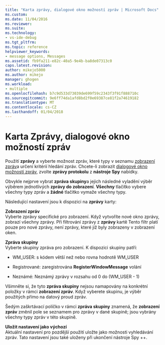 ```yaml
---
title: "Karta zprávy, dialogové okno možností zpráv | Microsoft Docs"
ms.custom: 
ms.date: 11/04/2016
ms.reviewer: 
ms.suite: 
ms.technology:
- vs-ide-debug
ms.tgt_pltfrm: 
ms.topic: reference
helpviewer_keywords:
- message options, Messages
ms.assetid: fb9fa211-e82c-40a5-9e4b-ba8de07313c0
caps.latest.revision: 
author: mikejo5000
ms.author: mikejo
manager: ghogen
ms.workload:
- multiple
ms.openlocfilehash: b7c9d533d73039de699f59c2343f3f91f888710c
ms.sourcegitcommit: 9e6ff74da1afd8bd2f0e69387ce81f2a74619182
ms.translationtype: MT
ms.contentlocale: cs-CZ
ms.lasthandoff: 01/04/2018
---
```

# <a name="messages-tab-message-options-dialog-box"></a>Karta Zprávy, dialogové okno možností zpráv
Použití **zprávy** a vyberte možnost zpráv, které typy v seznamu [zobrazení zpráv](../debugger/messages-view.md)a určení kritérií hledání zpráv. Chcete-li zobrazit [dialogové okno možností zpráv](../debugger/message-options-dialog-box.md), zvolte **zprávy protokolu** z **nástroje Spy** nabídky.  
  
 Obvykle nejprve vybrat **zpráva skupiny**a jejich následné vyladění výběr výběrem jednotlivých **zprávy do zobrazení**. **Všechny** tlačítko vybere všechny typy zpráv a **žádné** tlačítko vymaže všechny typy.  
  
 Následující nastavení jsou k dispozici na **zprávy** karty:  
  
 **Zobrazení zpráv**  
 Vyberte zprávy specifické pro zobrazení. Když vytvoříte nové okno zprávy, zobrazí všechny zprávy. Při filtrování zprávy z **zprávy** kartě Tento filtr platí pouze pro nové zprávy, není zprávy, které již byly zobrazeny v zobrazení oken.  
  
 **Zpráva skupiny**  
 Vyberte skupiny zpráva pro zobrazení. K dispozici skupiny patří:  
  
-   WM_USER: s kódem větší než nebo rovna hodnotě WM_USER  
  
-   Registrované: zaregistrována **RegisterWindowMessage** volání  
  
-   Neznámé: Neznámý zprávy v rozsahu od 0 do (WM_USER - 1)  
  
 Všimněte si, že tyto **zpráva skupiny** nejsou namapovány na konkrétní položky v rámci **zobrazení zpráv**. Když vyberete skupinu, je výběr použitých přímo na datový proud zpráv.  
  
 Šedým zaškrtávací políčko v rámci **zpráva skupiny** znamená, že **zobrazení zpráv** změnil pole se seznamem pro zprávy v dané skupině; jsou vybrány všechny typy zpráv v této skupině.  
  
 **Uložit nastavení jako výchozí**  
 Aktuální nastavení pro pozdější použití uložte jako možnosti vyhledávání zpráv. Tato nastavení jsou také uloženy při ukončení nástroje Spy ++.